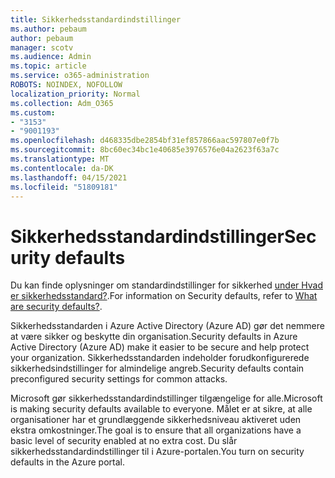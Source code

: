 ```yaml
---
title: Sikkerhedsstandardindstillinger
ms.author: pebaum
author: pebaum
manager: scotv
ms.audience: Admin
ms.topic: article
ms.service: o365-administration
ROBOTS: NOINDEX, NOFOLLOW
localization_priority: Normal
ms.collection: Adm_O365
ms.custom:
- "3153"
- "9001193"
ms.openlocfilehash: d468335dbe2854bf31ef857866aac597807e0f7b
ms.sourcegitcommit: 8bc60ec34bc1e40685e3976576e04a2623f63a7c
ms.translationtype: MT
ms.contentlocale: da-DK
ms.lasthandoff: 04/15/2021
ms.locfileid: "51809181"
---
```

# <a name="security-defaults"></a><span data-ttu-id="160e3-102">Sikkerhedsstandardindstillinger</span><span class="sxs-lookup"><span data-stu-id="160e3-102">Security defaults</span></span>

<span data-ttu-id="160e3-103">Du kan finde oplysninger om standardindstillinger for sikkerhed [under Hvad er sikkerhedsstandard?](https://docs.microsoft.com/azure/active-directory/conditional-access/concept-conditional-access-security-defaults).</span><span class="sxs-lookup"><span data-stu-id="160e3-103">For information on Security defaults, refer to [What are security defaults?](https://docs.microsoft.com/azure/active-directory/conditional-access/concept-conditional-access-security-defaults).</span></span>

<span data-ttu-id="160e3-104">Sikkerhedsstandarden i Azure Active Directory (Azure AD) gør det nemmere at være sikker og beskytte din organisation.</span><span class="sxs-lookup"><span data-stu-id="160e3-104">Security defaults in Azure Active Directory (Azure AD) make it easier to be secure and help protect your organization.</span></span> <span data-ttu-id="160e3-105">Sikkerhedsstandarden indeholder forudkonfigurerede sikkerhedsindstillinger for almindelige angreb.</span><span class="sxs-lookup"><span data-stu-id="160e3-105">Security defaults contain preconfigured security settings for common attacks.</span></span>

<span data-ttu-id="160e3-106">Microsoft gør sikkerhedsstandardindstillinger tilgængelige for alle.</span><span class="sxs-lookup"><span data-stu-id="160e3-106">Microsoft is making security defaults available to everyone.</span></span> <span data-ttu-id="160e3-107">Målet er at sikre, at alle organisationer har et grundlæggende sikkerhedsniveau aktiveret uden ekstra omkostninger.</span><span class="sxs-lookup"><span data-stu-id="160e3-107">The goal is to ensure that all organizations have a basic level of security enabled at no extra cost.</span></span> <span data-ttu-id="160e3-108">Du slår sikkerhedsstandardindstillinger til i Azure-portalen.</span><span class="sxs-lookup"><span data-stu-id="160e3-108">You turn on security defaults in the Azure portal.</span></span>
